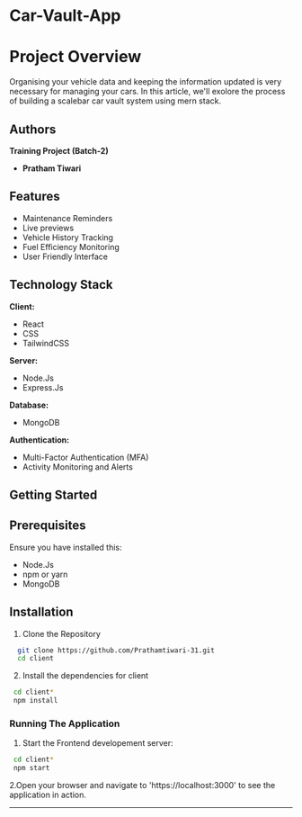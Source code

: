 # Car-Vault-App

# Project Overview

Organising your vehicle data and keeping the information updated is very necessary for managing your cars. In this article, we'll exolore the process of building a scalebar car vault system using mern stack.



## Authors
  **Training Project (Batch-2)**

-  **Pratham Tiwari**
  



## Features

- Maintenance Reminders
- Live previews
- Vehicle History Tracking
- Fuel Efficiency Monitoring
- User Friendly Interface


## Technology Stack

**Client:**
- React  
- CSS
- TailwindCSS

**Server:**
 - Node.Js
 - Express.Js

 **Database:**
 - MongoDB

 **Authentication:**
 - Multi-Factor Authentication (MFA)
 - Activity Monitoring and Alerts



## Getting Started

## Prerequisites

Ensure you have installed this:

- Node.Js
- npm or yarn
- MongoDB


## Installation

1. Clone the Repository
```bash
  git clone https://github.com/Prathamtiwari-31.git
  cd client
```
2. Install the dependencies for client 
```bash
 cd client*
 npm install
```

### Running The Application

1. Start the Frontend developement server:
```bash
 cd client*
 npm start
```
2.Open your browser and navigate to 'https://localhost:3000' to see the application in action.


---
    
